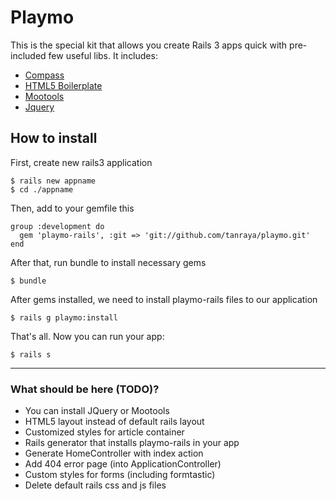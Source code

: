 # Playmo
This is the special kit that allows you create Rails 3 apps quick with pre-included few useful libs.
It includes:

* [Compass](http://compass-style.org/)
* [HTML5 Boilerplate](http://html5boilerplate.com/)
* [Mootools](http://mootools.net)
* [Jquery](http://jquery.com)

## How to install
First, create new rails3 application

    $ rails new appname
    $ cd ./appname

Then, add to your gemfile this

    group :development do
      gem 'playmo-rails', :git => 'git://github.com/tanraya/playmo.git'
    end

After that, run bundle to install necessary gems

    $ bundle

After gems installed, we need to install playmo-rails files to our application

    $ rails g playmo:install

That's all. Now you can run your app:

    $ rails s

***

### What should be here (TODO)?

* You can install JQuery or Mootools
* HTML5 layout instead of default rails layout
* Customized styles for article container
* Rails generator that installs playmo-rails in your app
* Generate HomeController with index action
* Add 404 error page (into ApplicationController)
* Custom styles for forms (including formtastic)
* Delete default rails css and js files
